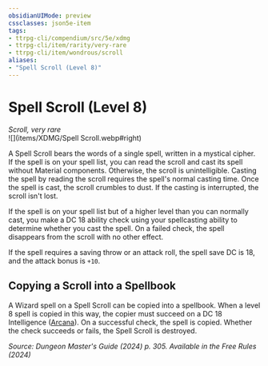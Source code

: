 ```yaml
---
obsidianUIMode: preview
cssclasses: json5e-item
tags:
- ttrpg-cli/compendium/src/5e/xdmg
- ttrpg-cli/item/rarity/very-rare
- ttrpg-cli/item/wondrous/scroll
aliases: 
- "Spell Scroll (Level 8)"
---
```

# Spell Scroll (Level 8)
*Scroll, very rare*  
![](items/XDMG/Spell Scroll.webp#right)  


A Spell Scroll bears the words of a single spell, written in a mystical cipher. If the spell is on your spell list, you can read the scroll and cast its spell without Material components. Otherwise, the scroll is unintelligible. Casting the spell by reading the scroll requires the spell's normal casting time. Once the spell is cast, the scroll crumbles to dust. If the casting is interrupted, the scroll isn't lost.

If the spell is on your spell list but of a higher level than you can normally cast, you make a DC 18 ability check using your spellcasting ability to determine whether you cast the spell. On a failed check, the spell disappears from the scroll with no other effect.

If the spell requires a saving throw or an attack roll, the spell save DC is 18, and the attack bonus is `+10`.

## Copying a Scroll into a Spellbook

A Wizard spell on a Spell Scroll can be copied into a spellbook. When a level 8 spell is copied in this way, the copier must succeed on a DC 18 Intelligence ([Arcana](skills.md#Arcana)). On a successful check, the spell is copied. Whether the check succeeds or fails, the Spell Scroll is destroyed.

*Source: Dungeon Master's Guide (2024) p. 305. Available in the Free Rules (2024)*